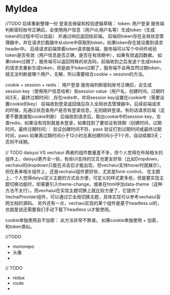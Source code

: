 # MyIdea
//TODO 后续重新整理一份
登录态保留和校验逻辑草稿：
token:
用户登录
服务端判断密码账号正确后，会使用用户信息（用户id,用户名等）生成token（生成token的过程中可以加盐） 并通过响应返回给前端。
前端将token存在全局状态管理器中，并在请求拦截器中从store中获取到token，如果token存在就设置到请求header中。
后续请求前端带着token请求服务端，服务端可以写个中间件经验token是否有效（用户信息是否正确，是否在有效期中），如果有效返回数据。
如果token过期了，服务端可以返回特殊的状态码，前端收到之后发送个生成token的请求去重新生成token，但是由于token过期了，服务端不会再显然过期token，就无法判断是哪个用户，无解，所以需要结合cookie + session的方法。

cookie + session + redis：
用户登录
服务端判断密码账号正确后，会生成session key（使用用户信息哈希）和session value（用户名，创建时间，过期时间3天，最终过期时间）,存在redis中，并将session key设置在cookie中（需要设置cookie的key）
前端收到登录返回值后存入全局状态管理器中。后续前端请求的时候，先通过状态查用户是否有登录信息，无则跳转登录。有的话请求后端（这里不要直接取cookie判断）
后端收到请求后，取出cookie中的session key，去查redis，如果没有找到就是未登录，如果找到了要验证有效期（创建时间，过期时间，最终过期时间）：
验证创建时间不符，pass
验证打到过期时间或最终过期时间，pass
如果离过期时间小于12小时且离创建时间小于1个月，自动续期3天；否则不续期。

// TODO daisyui VS vechaiui
两者的组件数量差不多，但个人觉得在布局相关的组件上，daisyui更齐全一些，有些UI支持的交互也更友好些（比如Dropdown，vechaiui的dropdown只能在点击后才能出现，但vechaiui支持hover时就展示）。但在表单相关组件上，还是vechaiui组件更好些，尤其是form control。
在主题上，个人觉得daiyui定义主题的方式会方便，可定义的样式更多些，但是要实现主题切换功能时，却需要引入theme-change，或者在html中加data-theme（这种方法不太行）。而vechaiui在实现主题切换上就比较方便了，它提供了VechaiProvider组件，可以通过它全局切换主题，具体实现可以参考vechaiui官网文档的源码。
另外还有一点，vechaui实现的某个组件是基于headless ui的，也就是说还需要我们手动下载下headless ui才能使用。


cookie单独使用且不加密：
此方法非常不靠谱。
如果cookie单独使用 + 加密，和token类似。

//TODO
* monorepo
* 头像
* 

// TODO
* redux
* route
* 